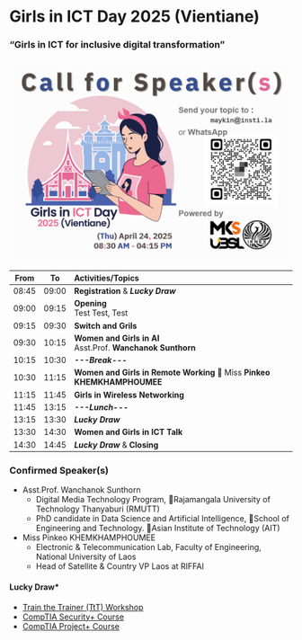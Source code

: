 # Girls in ICT Day 2025 (Vientiane) 
### “Girls in ICT for inclusive digital transformation”

![Call for Speakers](img/CFP.png "Call for Speakers")


| From  |  To   |  Activities/Topics                                                                 |
|:-----:|:-----:|:-----------------------------------------------------------------------------------|
| 08:45 | 09:00 | **Registration** & ***Lucky Draw***                                                |
| 09:00 | 09:15 | **Opening** <br> Test Test, Test                                                   |
| 09:15 | 09:30 | **Switch and Grils**                                                               |
| 09:30 | 10:15 | **Women and Girls in AI** <br> Asst.Prof. **Wanchanok Sunthorn**                   |
| 10:15 | 10:30 | ***---Break---***                                                                  |
| 10:30 | 11:15 | **Women and Girls in Remote Working**  Miss **Pinkeo KHEMKHAMPHOUMEE**         |
| 11:15 | 11:45 | **Girls in Wireless Networking**                                                   |
| 11:45 | 13:15 | ***---Lunch---***                                                                  |
| 13:15 | 13:30 | ***Lucky Draw***                                                                   |
| 13:30 | 14:30 | **Women and Girls in ICT Talk**                                                    |
| 14:30 | 14:45 | ***Lucky Draw*** & **Closing**                                                     |


### Confirmed Speaker(s)
+ Asst.Prof. Wanchanok Sunthorn
	+ Digital Media Technology Program, Rajamangala University of Technology Thanyaburi (RMUTT)
	+ PhD candidate in Data Science and Artificial Intelligence, School of Engineering and Technology. Asian Institute of Technology (AIT)
+ Miss Pinkeo KHEMKHAMPHOUMEE
	+ Electronic & Telecommunication Lab, Faculty of Engineering, National University of Laos
	+ Head of Satellite & Country VP Laos at RIFFAI

#### Lucky Draw*
+ [Train the Trainer (TtT) Workshop](https://instila.github.io/TtT)
+ [CompTIA Security+ Course](https://ubslao.com/Courses/CompTIA/Security+)
+ [CompTIA Project+ Course](#)